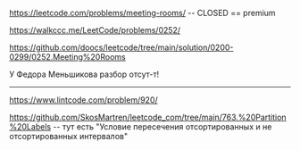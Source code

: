 https://leetcode.com/problems/meeting-rooms/ -- CLOSED == premium

https://walkccc.me/LeetCode/problems/0252/

https://github.com/doocs/leetcode/tree/main/solution/0200-0299/0252.Meeting%20Rooms

У Федора Меньшикова разбор отсут-т!

________

https://www.lintcode.com/problem/920/

https://github.com/SkosMartren/leetcode_com/tree/main/763.%20Partition%20Labels -- тут есть "Условие пересечения отсортированных и не отсортированных интервалов"
